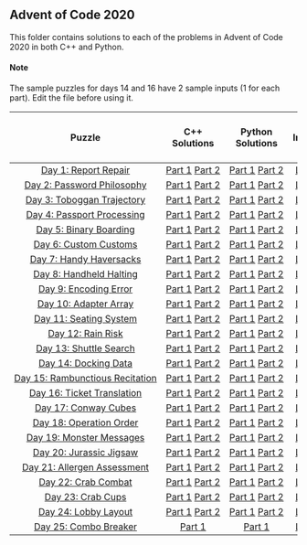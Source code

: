 ## Advent of Code 2020 ##

This folder contains solutions to each of the problems in Advent of Code 2020 in both C++ and Python.

#### Note ####
The sample puzzles for days 14 and 16 have 2 sample inputs (1 for each part). Edit the file before using it.

|Puzzle|C++ Solutions|Python Solutions|Input|Sample Input|Puzzle page with solutions|
|:---:|:---:|:---:|:---:|:---:|:---:|
| <nobr> [Day 1: Report Repair](https://adventofcode.com/2020/day/1) </nobr> | <nobr> [Part 1](/2020/cpp/day_01a.cpp) [Part 2](/2020/cpp/day_01b.cpp) </nobr> |[Part 1](/2020/python/day_01a.py) [Part 2](/2020/python/day_01b.py)|[Link](/2020/input/day_01_input)|[Link](/2020/sample_input/day_01_sample_input)|[Link](/2020/puzzles/day_01_puzzle)|
| <nobr> [Day 2: Password Philosophy](https://adventofcode.com/2020/day/2) </nobr> | <nobr> [Part 1](/2020/cpp/day_02a.cpp) [Part 2](/2020/cpp/day_02b.cpp) </nobr> | <nobr> [Part 1](/2020/python/day_02a.py) [Part 2](/2020/python/day_02b.py) </nobr> |[Link](/2020/input/day_02_input)|[Link](/2020/sample_input/day_02_sample_input)|[Link](/2020/puzzles/day_02_puzzle)|
| <nobr> [Day 3: Toboggan Trajectory](https://adventofcode.com/2020/day/3) </nobr> | <nobr> [Part 1](/2020/cpp/day_03a.cpp) [Part 2](/2020/cpp/day_03b.cpp) </nobr> | <nobr> [Part 1](/2020/python/day_03a.py) [Part 2](/2020/python/day_03b.py) </nobr> |[Link](/2020/input/day_03_input)|[Link](/2020/sample_input/day_03_sample_input)|[Link](/2020/puzzles/day_03_puzzle)|
| <nobr> [Day 4: Passport Processing](https://adventofcode.com/2020/day/4) </nobr> | <nobr> [Part 1](/2020/cpp/day_04a.cpp) [Part 2](/2020/cpp/day_04b.cpp) </nobr> | <nobr> [Part 1](/2020/python/day_04a.py) [Part 2](/2020/python/day_04b.py) </nobr> |[Link](/2020/input/day_04_input)|[Link](/2020/sample_input/day_04_sample_input)|[Link](/2020/puzzles/day_04_puzzle)|
| <nobr> [Day 5: Binary Boarding](https://adventofcode.com/2020/day/5) </nobr> | <nobr> [Part 1](/2020/cpp/day_05a.cpp) [Part 2](/2020/cpp/day_05b.cpp) </nobr> | <nobr> [Part 1](/2020/python/day_05a.py) [Part 2](/2020/python/day_05b.py) </nobr> |[Link](/2020/input/day_05_input)|[Link](/2020/sample_input/day_05_sample_input)|[Link](/2020/puzzles/day_05_puzzle)|
| <nobr> [Day 6: Custom Customs](https://adventofcode.com/2020/day/6) </nobr> | <nobr> [Part 1](/2020/cpp/day_06a.cpp) [Part 2](/2020/cpp/day_06b.cpp) </nobr> | <nobr> [Part 1](/2020/python/day_06a.py) [Part 2](/2020/python/day_06b.py) </nobr> |[Link](/2020/input/day_06_input)|[Link](/2020/sample_input/day_06_sample_input)|[Link](/2020/puzzles/day_06_puzzle)|
| <nobr> [Day 7: Handy Haversacks](https://adventofcode.com/2020/day/7) </nobr> | <nobr> [Part 1](/2020/cpp/day_07a.cpp) [Part 2](/2020/cpp/day_07b.cpp) </nobr> | <nobr> [Part 1](/2020/python/day_07a.py) [Part 2](/2020/python/day_07b.py) </nobr> |[Link](/2020/input/day_07_input)|[Link](/2020/sample_input/day_07_sample_input)|[Link](/2020/puzzles/day_07_puzzle)|
| <nobr> [Day 8: Handheld Halting](https://adventofcode.com/2020/day/8) </nobr> | <nobr> [Part 1](/2020/cpp/day_08a.cpp) [Part 2](/2020/cpp/day_08b.cpp) </nobr> | <nobr> [Part 1](/2020/python/day_08a.py) [Part 2](/2020/python/day_08b.py) </nobr> |[Link](/2020/input/day_08_input)|[Link](/2020/sample_input/day_08_sample_input)|[Link](/2020/puzzles/day_08_puzzle)|
| <nobr> [Day 9: Encoding Error](https://adventofcode.com/2020/day/9) </nobr> | <nobr> [Part 1](/2020/cpp/day_09a.cpp) [Part 2](/2020/cpp/day_09b.cpp) </nobr> | <nobr> [Part 1](/2020/python/day_09a.py) [Part 2](/2020/python/day_09b.py) </nobr> |[Link](/2020/input/day_09_input)|[Link](/2020/sample_input/day_09_sample_input)|[Link](/2020/puzzles/day_09_puzzle)|
| <nobr> [Day 10: Adapter Array](https://adventofcode.com/2020/day/10) </nobr> | <nobr> [Part 1](/2020/cpp/day_10a.cpp) [Part 2](/2020/cpp/day_10b.cpp) </nobr> | <nobr> [Part 1](/2020/python/day_10a.py) [Part 2](/2020/python/day_10b.py) </nobr> |[Link](/2020/input/day_10_input)|[Link](/2020/sample_input/day_10_sample_input)|[Link](/2020/puzzles/day_10_puzzle)|
| <nobr> [Day 11: Seating System](https://adventofcode.com/2020/day/11) </nobr> | <nobr> [Part 1](/2020/cpp/day_11a.cpp) [Part 2](/2020/cpp/day_11b.cpp) </nobr> | <nobr> [Part 1](/2020/python/day_11a.py) [Part 2](/2020/python/day_11b.py) </nobr> |[Link](/2020/input/day_11_input)|[Link](/2020/sample_input/day_11_sample_input)|[Link](/2020/puzzles/day_11_puzzle)|
| <nobr> [Day 12: Rain Risk](https://adventofcode.com/2020/day/12) </nobr> | <nobr> [Part 1](/2020/cpp/day_12a.cpp) [Part 2](/2020/cpp/day_12b.cpp) </nobr> | <nobr> [Part 1](/2020/python/day_12a.py) [Part 2](/2020/python/day_12b.py) </nobr> |[Link](/2020/input/day_12_input)|[Link](/2020/sample_input/day_12_sample_input)|[Link](/2020/puzzles/day_12_puzzle)|
| <nobr> [Day 13: Shuttle Search](https://adventofcode.com/2020/day/13) </nobr> | <nobr> [Part 1](/2020/cpp/day_13a.cpp) [Part 2](/2020/cpp/day_13b.cpp) </nobr> | <nobr> [Part 1](/2020/python/day_13a.py) [Part 2](/2020/python/day_13b.py) </nobr> |[Link](/2020/input/day_13_input)|[Link](/2020/sample_input/day_13_sample_input)|[Link](/2020/puzzles/day_13_puzzle)|
| <nobr> [Day 14: Docking Data](https://adventofcode.com/2020/day/14) </nobr> | <nobr> [Part 1](/2020/cpp/day_14a.cpp) [Part 2](/2020/cpp/day_14b.cpp) </nobr> | <nobr> [Part 1](/2020/python/day_14a.py) [Part 2](/2020/python/day_14b.py) </nobr> |[Link](/2020/input/day_14_input)|[Link](/2020/sample_input/day_14_sample_input)|[Link](/2020/puzzles/day_14_puzzle)|
| <nobr> [Day 15: Rambunctious Recitation](https://adventofcode.com/2020/day/15) </nobr> | <nobr> [Part 1](/2020/cpp/day_15a.cpp) [Part 2](/2020/cpp/day_15b.cpp) </nobr> | <nobr> [Part 1](/2020/python/day_15a.py) [Part 2](/2020/python/day_15b.py) </nobr> |[Link](/2020/input/day_15_input)|[Link](/2020/sample_input/day_15_sample_input)|[Link](/2020/puzzles/day_15_puzzle)|
| <nobr> [Day 16: Ticket Translation](https://adventofcode.com/2020/day/16) </nobr> | <nobr> [Part 1](/2020/cpp/day_16a.cpp) [Part 2](/2020/cpp/day_16b.cpp) </nobr> | <nobr> [Part 1](/2020/python/day_16a.py) [Part 2](/2020/python/day_16b.py) </nobr> |[Link](/2020/input/day_16_input)|[Link](/2020/sample_input/day_16_sample_input)|[Link](/2020/puzzles/day_16_puzzle)|
| <nobr> [Day 17: Conway Cubes](https://adventofcode.com/2020/day/17) </nobr> | <nobr> [Part 1](/2020/cpp/day_17a.cpp) [Part 2](/2020/cpp/day_17b.cpp) </nobr> | <nobr> [Part 1](/2020/python/day_17a.py) [Part 2](/2020/python/day_17b.py) </nobr> |[Link](/2020/input/day_17_input)|[Link](/2020/sample_input/day_17_sample_input)|[Link](/2020/puzzles/day_17_puzzle)|
| <nobr> [Day 18: Operation Order](https://adventofcode.com/2020/day/18) </nobr> | <nobr> [Part 1](/2020/cpp/day_18a.cpp) [Part 2](/2020/cpp/day_18b.cpp) </nobr> | <nobr> [Part 1](/2020/python/day_18a.py) [Part 2](/2020/python/day_18b.py) </nobr> |[Link](/2020/input/day_18_input)|[Link](/2020/sample_input/day_18_sample_input)|[Link](/2020/puzzles/day_18_puzzle)|
| <nobr> [Day 19: Monster Messages](https://adventofcode.com/2020/day/19) </nobr> | <nobr> [Part 1](/2020/cpp/day_19a.cpp) [Part 2](/2020/cpp/day_19b.cpp) </nobr> | <nobr> [Part 1](/2020/python/day_19a.py) [Part 2](/2020/python/day_19b.py) </nobr> |[Link](/2020/input/day_19_input)|[Link](/2020/sample_input/day_19_sample_input)|[Link](/2020/puzzles/day_19_puzzle)|
| <nobr> [Day 20: Jurassic Jigsaw](https://adventofcode.com/2020/day/20) </nobr> | <nobr> [Part 1](/2020/cpp/day_20a.cpp) [Part 2](/2020/cpp/day_20b.cpp) </nobr> | <nobr> [Part 1](/2020/python/day_20a.py) [Part 2](/2020/python/day_20b.py) </nobr> |[Link](/2020/input/day_20_input)|[Link](/2020/sample_input/day_20_sample_input)|[Link](/2020/puzzles/day_20_puzzle)|
| <nobr> [Day 21: Allergen Assessment](https://adventofcode.com/2020/day/21) </nobr> | <nobr> [Part 1](/2020/cpp/day_21a.cpp) [Part 2](/2020/cpp/day_21b.cpp) </nobr> | <nobr> [Part 1](/2020/python/day_21a.py) [Part 2](/2020/python/day_21b.py) </nobr> |[Link](/2020/input/day_21_input)|[Link](/2020/sample_input/day_21_sample_input)|[Link](/2020/puzzles/day_21_puzzle)|
| <nobr> [Day 22: Crab Combat](https://adventofcode.com/2020/day/22) </nobr> | <nobr> [Part 1](/2020/cpp/day_22a.cpp) [Part 2](/2020/cpp/day_22b.cpp) </nobr> | <nobr> [Part 1](/2020/python/day_22a.py) [Part 2](/2020/python/day_22b.py) </nobr> |[Link](/2020/input/day_22_input)|[Link](/2020/sample_input/day_22_sample_input)|[Link](/2020/puzzles/day_22_puzzle)|
| <nobr> [Day 23: Crab Cups](https://adventofcode.com/2020/day/23) </nobr> | <nobr> [Part 1](/2020/cpp/day_23a.cpp) [Part 2](/2020/cpp/day_23b.cpp) </nobr> | <nobr> [Part 1](/2020/python/day_23a.py) [Part 2](/2020/python/day_23b.py) </nobr> |[Link](/2020/input/day_23_input)|[Link](/2020/sample_input/day_23_sample_input)|[Link](/2020/puzzles/day_23_puzzle)|
| <nobr> [Day 24: Lobby Layout](https://adventofcode.com/2020/day/24) </nobr> | <nobr> [Part 1](/2020/cpp/day_24a.cpp) [Part 2](/2020/cpp/day_24b.cpp) </nobr> | <nobr> [Part 1](/2020/python/day_24a.py) [Part 2](/2020/python/day_24b.py) </nobr> |[Link](/2020/input/day_24_input)|[Link](/2020/sample_input/day_24_sample_input)|[Link](/2020/puzzles/day_24_puzzle)|
| <nobr> [Day 25: Combo Breaker](https://adventofcode.com/2020/day/25) </nobr> | <nobr> [Part 1](/2020/cpp/day_25.cpp) </nobr> | <nobr> [Part 1](/2020/python/day_25.py) </nobr> |[Link](/2020/input/day_25_input)|[Link](/2020/sample_input/day_25_sample_input)|[Link](/2020/puzzles/day_25_puzzle)|

